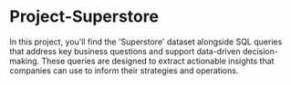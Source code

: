 # Project-Superstore
In this project, you'll find the 'Superstore' dataset alongside SQL queries that address key business questions and support data-driven decision-making. These queries are designed to extract actionable insights that companies can use to inform their strategies and operations. 
